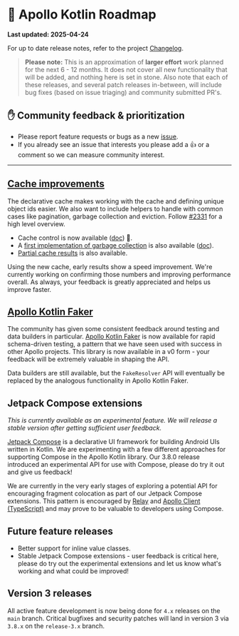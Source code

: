 # 🔮 Apollo Kotlin Roadmap

**Last updated: 2025-04-24**

For up to date release notes, refer to the project [Changelog](https://github.com/apollographql/apollo-kotlin/blob/main/CHANGELOG.md).

> **Please note:** This is an approximation of **larger effort** work planned for the next 6 - 12 months. It does not cover all new functionality that will be added, and nothing here is set in stone. Also note that each of these releases, and several patch releases in-between, will include bug fixes (based on issue triaging) and community submitted PR's.

## ✋ Community feedback & prioritization

- Please report feature requests or bugs as a new [issue](https://github.com/apollographql/apollo-kotlin/issues/new/choose).
- If you already see an issue that interests you please add a 👍 or a comment so we can measure community interest.

---

## [Cache improvements](https://github.com/apollographql/apollo-kotlin/issues/2331)

The declarative cache makes working with the cache and defining unique object ids easier.  We also want to include helpers to handle with common cases like pagination, garbage collection and eviction. Follow [#2331](https://github.com/apollographql/apollo-kotlin/issues/2331) for a high level overview.  

* Cache control is now available ([doc](https://apollographql.github.io/apollo-kotlin-normalized-cache/cache-control.html)) 🎉.  
* A [first implementation of garbage collection](https://github.com/apollographql/apollo-kotlin-normalized-cache/pull/69) is also available ([doc](https://apollographql.github.io/apollo-kotlin-normalized-cache/garbage-collection.html)).
* [Partial cache results](https://github.com/apollographql/apollo-kotlin-normalized-cache/issues/57) is also available.

Using the new cache, early results show a speed improvement.  We're currently working on confirming those numbers and improving performance overall.  As always, your feedback is greatly appreciated and helps us improve faster.

## [Apollo Kotlin Faker](https://github.com/apollographql/apollo-kotlin-faker)

The community has given some consistent feedback around testing and data builders in particular.  [Apollo Kotlin Faker](https://github.com/apollographql/apollo-kotlin-faker) is now available for rapid schema-driven testing, a pattern that we have seen used with success in other Apollo projects.  This library is now available in a v0 form - your feedback will be extremely valuable in shaping the API.

Data builders are still available, but the `FakeResolver` API will eventually be replaced by the analogous functionality in Apollo Kotlin Faker.

## Jetpack Compose extensions

_This is currently available as an experimental feature.  We will release a stable version after getting sufficient user feedback._

[Jetpack Compose](https://developer.android.com/jetpack/compose) is a declarative UI framework for building Android UIs written in Kotlin.  We are experimenting with a few different approaches for supporting Compose in the Apollo Kotlin library.  Our 3.8.0 release introduced an experimental API for use with Compose, please do try it out and give us feedback!

We are currently in the very early stages of exploring a potential API for encouraging fragment colocation as part of our Jetpack Compose extensions.  This pattern is encouraged by [Relay](https://relay.dev/docs/tutorial/fragments-1/) and [Apollo Client (TypeScript)](https://www.apollographql.com/blog/optimizing-data-fetching-with-apollo-client-leveraging-usefragment-and-colocated-fragments) and may prove to be valuable to developers using Compose.

## Future feature releases

- Better support for inline value classes.
- Stable Jetpack Compose extensions - user feedback is critical here, please do try out the experimental extensions and let us know what's working and what could be improved!

## Version 3 releases

All active feature development is now being done for `4.x` releases on the `main` branch.  Critical bugfixes and security patches will land in version 3 via `3.8.x` on the `release-3.x` branch.
